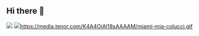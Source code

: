 ## Hi there 👋

![](https://www.google.com/url?sa=i&url=https%3A%2F%2Ftenor.com%2Fsearch%2Fmia-colucci-gifs&psig=AOvVaw0B0yiwAwvWmgAY9LN_rtgU&ust=1725330779046000&source=images&cd=vfe&opi=89978449&ved=0CBMQjRxqFwoTCOiW75Sco4gDFQAAAAAdAAAAABAE)
![](link)https://media.tenor.com/K4A4OiAl18sAAAAM/miami-mia-colucci.gif
